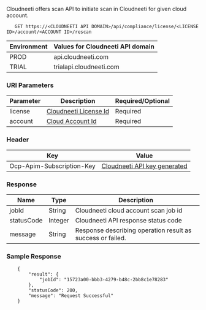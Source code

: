 Cloudneeti offers scan API to initiate scan in Cloudneeti for given cloud account.

       GET https://<CLOUDNEETI API DOMAIN>/api/compliance/license/<LICENSE ID>/account/<ACCOUNT ID>/rescan


| Environment	| Values for Cloudneeti API domain     |
|---------------|--------------------------------------|
| PROD 	        |   api.cloudneeti.com                 |
| TRIAL 	| trialapi.cloudneeti.com              |


### URI Parameters

| Parameter           |           Description                                |           Required/Optional  |
|-----------|----------------------------------------------------------------|----------------------------|
| license  |          [Cloudneeti License Id​](#license-id)                  | Required|
| account  |          [Cloud Account Id​](#account-id)                          | Required|

### Header

| Key	        | Value                                |
|---------------|--------------------------------------|
| Ocp-Apim-Subscription-Key 	| [Cloudneeti API key generated](../../administratorGuide/configureCloudneetiAPIAccess/)             |


### Response

| Name           |           Type       |          Description  |
|----------------|----------------------|-----------------------|
| jobId 	 |           String     | Cloudneeti cloud account scan job id       |
| statusCode |     Integer      | Cloudneeti API response status code      |
| message	 |           String     | Response describing operation result as success or failed.      |


<!-- ### Examples -->

<!-- #### Sample Request

        GET https://api.cloudneeti.com/api/compliance/license/9085e05b-c5fe-49e1-9511-af4002aad6c4/account/7b227c87-2fb2-4fe4-bbab-c7318de12f5e/scan -->

### Sample Response
    
        {
            "result": {
                "jobId": "15723a00-bbb3-4279-b48c-2bb8c1e78283"
            },
            "statusCode": 200,
            "message": "Request Successful"
        }